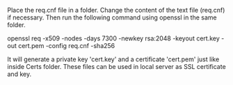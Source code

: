 Place the req.cnf file in a folder. Change the content of the text file (req.cnf) if necessary. Then run the following command using openssl in the same folder.

openssl req -x509 -nodes -days 7300 -newkey rsa:2048 -keyout cert.key -out cert.pem -config req.cnf -sha256

It will generate a private key 'cert.key' and a certificate 'cert.pem' just like inside Certs folder. These files can be used in local server as SSL certificate and key.
